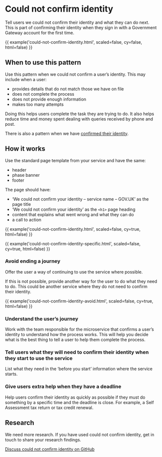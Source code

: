 # Could not confirm identity

Tell users we could not confirm their identity and what they can do next. This is part of confirming their identity when they sign in with a Government Gateway account for the first time.

{{ example('could-not-confirm-identity.html', scaled=false, cy=false, html=false) }}

## When to use this pattern

Use this pattern when we could not confirm a user’s identity. This may include when a user:

- provides details that do not match those we have on file
- does not complete the process
- does not provide enough information
- makes too many attempts

Doing this helps users complete the task they are trying to do. It also helps reduce time and money spent dealing with queries received by phone and post.

There is also a pattern when we have [confirmed their identity](/patterns/tell-users-we-have-confirmed-who-they-are/index.html).

## How it works

Use the standard page template from your service and have the same:

- header
- phase banner
- footer

The page should have:

- ‘We could not confirm your identity – service name – GOV.UK’ as the page title
- ‘We could not confirm your identity’ as the `<h1>` page heading
- content that explains what went wrong and what they can do
- a call to action

{{ example('could-not-confirm-identity.html', scaled=false, cy=true, html=false) }}

{{ example('could-not-confirm-identity-specific.html', scaled=false, cy=true, html=false) }}

### Avoid ending a journey

Offer the user a way of continuing to use the service where possible.

If this is not possible, provide another way for the user to do what they need to do. This could be another service where they do not need to confirm their identity.

{{ example('could-not-confirm-identity-avoid.html', scaled=false, cy=true, html=false) }}

### Understand the user’s journey

Work with the team responsible for the microservice that confirms a user’s identity to understand how the process works. This will help you decide what is the best thing to tell a user to help them complete the process.

### Tell users what they will need to confirm their identity when they start to use the service

List what they need in the ‘before you start’ information where the service starts.

### Give users extra help when they have a deadline

Help users confirm their identity as quickly as possible if they must do something by a specific time and the deadline is close. For example, a Self Assessment tax return or tax credit renewal.

## Research

We need more research. If you have used could not confirm identity, get in touch to share your research findings.

[Discuss could not confirm identity on GitHub](https://github.com/hmrc/design-patterns/issues/117)
